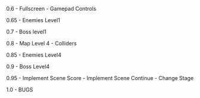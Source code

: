 0.6 
	- Fullscreen
	- Gamepad Controls

0.65 
	- Enemies Level1

0.7 
	- Boss level1

0.8 
	- Map Level 4
	- Colliders

0.85 
	- Enemies Level4

0.9 
	- Boss Level4

0.95 
	- Implement Scene Score
	- Implement Scene Continue
	- Change Stage

1.0 
	- BUGS
